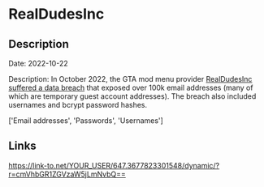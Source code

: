 # RealDudesInc

## Description

Date: 2022-10-22

Description:
In October 2022, the GTA mod menu provider <a href="https://twitter.com/FalconFeedsio/status/1584795069260869632" target="_blank" rel="noopener">RealDudesInc suffered a data breach</a> that exposed over 100k email addresses (many of which are temporary guest account addresses). The breach also included usernames and bcrypt password hashes.


['Email addresses', 'Passwords', 'Usernames']

## Links

https://link-to.net/YOUR_USER/647.3677823301548/dynamic/?r=cmVhbGR1ZGVzaW5jLmNvbQ==